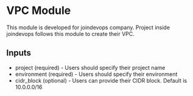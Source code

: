 # VPC Module
This module is developed for joindevops company. Project inside joindevops follows this module to create their VPC.

## Inputs
* project (required) - Users should specify their project name
* environment (required) - Users should specify their environment
* cidr_block (optional) - Users can provide their CIDR block. Default is 10.0.0.0/16

